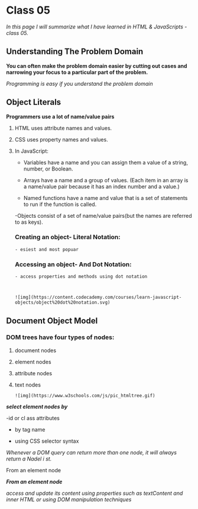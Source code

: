 # Class 05
*In this page I will summarize what I have learned in HTML & JavaScripts - class 05.*

## Understanding The Problem Domain

**You can often make the problem domain easier by cutting out cases and narrowing your focus to a particular part of the problem.**

*Programming is easy if you understand the problem domain*

## Object Literals

**Programmers use a lot of name/value pairs**

1. HTML uses attribute names and values. 

2. CSS uses property names and values.

3. In JavaScript:

   - Variables have a name and you can assign them a value of a string, number, or Boolean. 
   
   - Arrays have a name and a group of values. (Each item in an array is a name/value pair because it has an index number and a value.)
   
   - Named functions have a name and value that is a set of statements to run if the function is called. 
   
   -Objects consist of a set of name/value pairs(but the names are referred to as keys).
   
   ### Creating an object- Literal Notation:
   
       - esiest and most popuar
   
    ### Accessing an object- And Dot Notation:
    
       - access properties and methods using dot notation
       

       
       ![img](https://content.codecademy.com/courses/learn-javascript-objects/object%20dot%20notation.svg)
       
       
## Document Object Model

### DOM trees have four types of nodes:

1. document nodes

2. element nodes

3. attribute nodes

4. text nodes



       ![img](https://www.w3schools.com/js/pic_htmltree.gif)


***select element nodes by***

-id or cl ass attributes

-  by tag name

- using CSS selector syntax

*Whenever a DOM query can return more than one
node, it will always return a Nadel i st.*


From an element node

***From an element node*** 

 *access and update its content using properties such as textContent and inner HTML or using DOM manipulation techniques*











